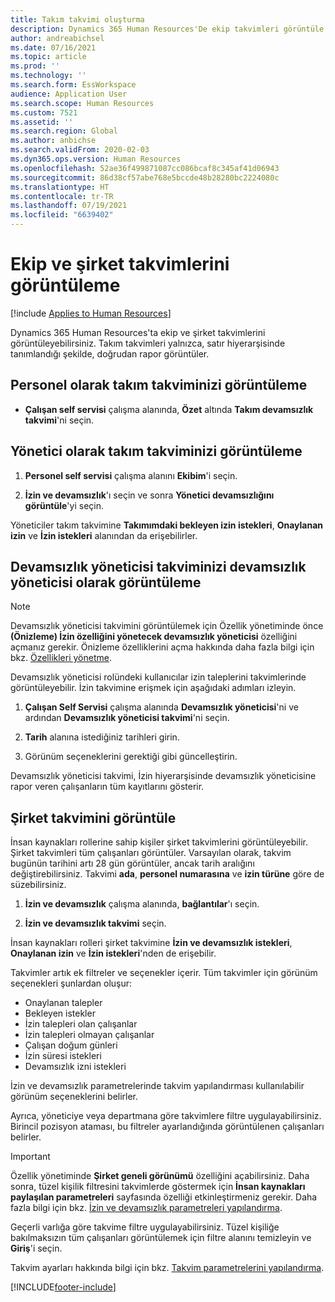 ```yaml
---
title: Takım takvimi oluşturma
description: Dynamics 365 Human Resources'De ekip takvimleri görüntüle ve oluştur.
author: andreabichsel
ms.date: 07/16/2021
ms.topic: article
ms.prod: ''
ms.technology: ''
ms.search.form: EssWorkspace
audience: Application User
ms.search.scope: Human Resources
ms.custom: 7521
ms.assetid: ''
ms.search.region: Global
ms.author: anbichse
ms.search.validFrom: 2020-02-03
ms.dyn365.ops.version: Human Resources
ms.openlocfilehash: 52ae36f499871087cc086bcaf8c345af41d06943
ms.sourcegitcommit: 86d38cf57abe768e5bccde48b28280bc2224080c
ms.translationtype: HT
ms.contentlocale: tr-TR
ms.lasthandoff: 07/19/2021
ms.locfileid: "6639402"
---
```

# <a name="view-team-and-company-calendars"></a>Ekip ve şirket takvimlerini görüntüleme

[!include [Applies to Human Resources](../includes/applies-to-hr.md)]

Dynamics 365 Human Resources'ta ekip ve şirket takvimlerini görüntüleyebilirsiniz. Takım takvimleri yalnızca, satır hiyerarşisinde tanımlandığı şekilde, doğrudan rapor görüntüler.

## <a name="view-your-team-calendar-as-an-employee"></a>Personel olarak takım takviminizi görüntüleme

- **Çalışan self servisi** çalışma alanında, **Özet** altında **Takım devamsızlık takvimi**'ni seçin.

## <a name="view-your-team-calendar-as-a-manager"></a>Yönetici olarak takım takviminizi görüntüleme

1. **Personel self servisi** çalışma alanını **Ekibim**'i seçin.

2. **İzin ve devamsızlık**'ı seçin ve sonra **Yönetici devamsızlığını görüntüle**'yi seçin.

Yöneticiler takım takvimine **Takımımdaki bekleyen izin istekleri**, **Onaylanan izin** ve **İzin istekleri** alanından da erişebilirler. 

## <a name="view-your-absence-manager-calendar-as-the-absence-manager"></a>Devamsızlık yöneticisi takviminizi devamsızlık yöneticisi olarak görüntüleme

> [!NOTE]
> Devamsızlık yöneticisi takvimini görüntülemek için Özellik yönetiminde önce **(Önizleme) İzin özelliğini yönetecek devamsızlık yöneticisi** özelliğini açmanız gerekir. Önizleme özelliklerini açma hakkında daha fazla bilgi için bkz. [Özellikleri yönetme](hr-admin-manage-features.md).

Devamsızlık yöneticisi rolündeki kullanıcılar izin taleplerini takvimlerinde görüntüleyebilir. İzin takvimine erişmek için aşağıdaki adımları izleyin.

1. **Çalışan Self Servisi** çalışma alanında **Devamsızlık yöneticisi**'ni ve ardından **Devamsızlık yöneticisi takvimi**'ni seçin.

2. **Tarih** alanına istediğiniz tarihleri girin.

3. Görünüm seçeneklerini gerektiği gibi güncelleştirin.

Devamsızlık yöneticisi takvimi, İzin hiyerarşisinde devamsızlık yöneticisine rapor veren çalışanların tüm kayıtlarını gösterir.

## <a name="view-a-company-calendar"></a>Şirket takvimini görüntüle

İnsan kaynakları rollerine sahip kişiler şirket takvimlerini görüntüleyebilir. Şirket takvimleri tüm çalışanları görüntüler. Varsayılan olarak, takvim bugünün tarihini artı 28 gün görüntüler, ancak tarih aralığını değiştirebilirsiniz. Takvimi **ada**, **personel numarasına** ve **izin türüne** göre de süzebilirsiniz.

1. **İzin ve devamsızlık** çalışma alanında, **bağlantılar**'ı seçin.

2. **İzin ve devamsızlık takvimi** seçin.

İnsan kaynakları rolleri şirket takvimine **İzin ve devamsızlık istekleri**, **Onaylanan izin** ve **İzin istekleri**'nden de erişebilir. 

Takvimler artık ek filtreler ve seçenekler içerir. Tüm takvimler için görünüm seçenekleri şunlardan oluşur:

- Onaylanan talepler
- Bekleyen istekler
- İzin talepleri olan çalışanlar
- İzin talepleri olmayan çalışanlar
- Çalışan doğum günleri
- İzin süresi istekleri 
- Devamsızlık izni istekleri

İzin ve devamsızlık parametrelerinde takvim yapılandırması kullanılabilir görünüm seçeneklerini belirler.

Ayrıca, yöneticiye veya departmana göre takvimlere filtre uygulayabilirsiniz. Birincil pozisyon ataması, bu filtreler ayarlandığında görüntülenen çalışanları belirler. 

> [!IMPORTANT]
> Özellik yönetiminde **Şirket geneli görünümü** özelliğini açabilirsiniz. Daha sonra, tüzel kişilik filtresini takvimlerde göstermek için **İnsan kaynakları paylaşılan parametreleri** sayfasında özelliği etkinleştirmeniz gerekir. Daha fazla bilgi için bkz. [İzin ve devamsızlık parametreleri yapılandırma](hr-leave-and-absence-parameters.md).
> 
> Geçerli varlığa göre takvime filtre uygulayabilirsiniz. Tüzel kişiliğe bakılmaksızın tüm çalışanları görüntülemek için filtre alanını temizleyin ve **Giriş**'i seçin. 

Takvim ayarları hakkında bilgi için bkz. [Takvim parametrelerini yapılandırma](hr-leave-and-absence-parameters.md?configure-calendar-parameters).

[!INCLUDE[footer-include](../includes/footer-banner.md)]
